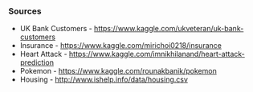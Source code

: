 ### Sources

* UK Bank Customers - https://www.kaggle.com/ukveteran/uk-bank-customers <br>
* Insurance - https://www.kaggle.com/mirichoi0218/insurance
* Heart Attack - https://www.kaggle.com/imnikhilanand/heart-attack-prediction
* Pokemon - https://www.kaggle.com/rounakbanik/pokemon
* Housing - http://www.ishelp.info/data/housing.csv
